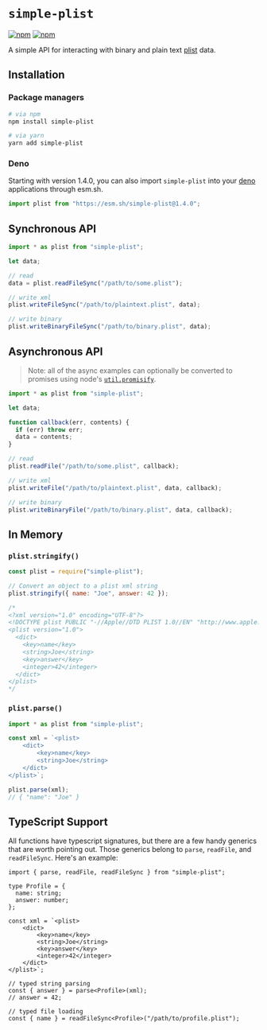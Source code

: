 # `simple-plist`

[![npm](https://img.shields.io/npm/dw/simple-plist.svg?style=popout&logo=npm)](https://www.npmjs.org/package/simple-plist)
[![npm](https://img.shields.io/npm/v/simple-plist.svg?style=popout&logo=npm)](https://www.npmjs.com/package/simple-plist)

A simple API for interacting with binary and plain text
[plist](https://en.wikipedia.org/wiki/Property_list) data.

## Installation

### Package managers

```sh
# via npm
npm install simple-plist

# via yarn
yarn add simple-plist
```

### Deno

Starting with version 1.4.0, you can also import `simple-plist` into your
[deno](https://deno.land) applications through esm.sh.

```typescript
import plist from "https://esm.sh/simple-plist@1.4.0";
```

## Synchronous API

```js
import * as plist from "simple-plist";

let data;

// read
data = plist.readFileSync("/path/to/some.plist");

// write xml
plist.writeFileSync("/path/to/plaintext.plist", data);

// write binary
plist.writeBinaryFileSync("/path/to/binary.plist", data);
```

## Asynchronous API

> Note: all of the async examples can optionally be converted to promises using
> node's [`util.promisify`](https://nodejs.org/dist/latest-v8.x/docs/api/util.html#util_util_promisify_original).

```js
import * as plist from "simple-plist";

let data;

function callback(err, contents) {
  if (err) throw err;
  data = contents;
}

// read
plist.readFile("/path/to/some.plist", callback);

// write xml
plist.writeFile("/path/to/plaintext.plist", data, callback);

// write binary
plist.writeBinaryFile("/path/to/binary.plist", data, callback);
```

## In Memory

### `plist.stringify()`

```js
const plist = require("simple-plist");

// Convert an object to a plist xml string
plist.stringify({ name: "Joe", answer: 42 });

/*
<?xml version="1.0" encoding="UTF-8"?>
<!DOCTYPE plist PUBLIC "-//Apple//DTD PLIST 1.0//EN" "http://www.apple.com/DTDs/PropertyList-1.0.dtd">
<plist version="1.0">
  <dict>
    <key>name</key>
    <string>Joe</string>
    <key>answer</key>
    <integer>42</integer>
  </dict>
</plist>
*/
```

### `plist.parse()`

```js
import * as plist from "simple-plist";

const xml = `<plist>
	<dict>
		<key>name</key>
		<string>Joe</string>
	</dict>
</plist>`;

plist.parse(xml);
// { "name": "Joe" }
```

## TypeScript Support

All functions have typescript signatures, but there are a few handy generics
that are worth pointing out. Those generics belong to `parse`, `readFile`,
and `readFileSync`. Here's an example:

```tsx
import { parse, readFile, readFileSync } from "simple-plist";

type Profile = {
  name: string;
  answer: number;
};

const xml = `<plist>
	<dict>
		<key>name</key>
		<string>Joe</string>
		<key>answer</key>
		<integer>42</integer>
	</dict>
</plist>`;

// typed string parsing
const { answer } = parse<Profile>(xml);
// answer = 42;

// typed file loading
const { name } = readFileSync<Profile>("/path/to/profile.plist");
```
